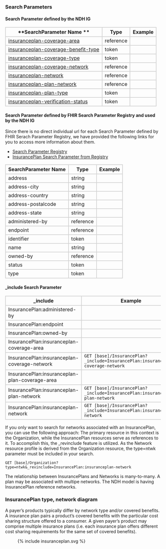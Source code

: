 ### Search Parameters
#### Search Parameter defined by the NDH IG
<style>
    th{border: solid 2px lightgrey;}
    td{border: solid 2px lightgrey;}
</style>

| **SearchParameter Name ** | **Type** | **Example** |
|---------------------------|----------|-------------|
| [insuranceplan-coverage-area](SearchParameter-insuranceplan-coverage-area.html) |	reference | |
| [insuranceplan-coverage-benefit-type](SearchParameter-insuranceplan-coverage-benefit-type.html) |	token | |
| [insuranceplan-coverage-type](SearchParameter-insuranceplan-coverage-type.html) | token | |
| [insuranceplan-coverage-network](SearchParameter-insuranceplan-coverage-network.html) | reference | |
| [insuranceplan-network](SearchParameter-insuranceplan-network.html) | reference | |
| [insuranceplan-plan-network](SearchParameter-insuranceplan-plan-network.html) | reference | |
| [insuranceplan-plan-type](SearchParameter-insuranceplan-plan-type.html)	| token | |
| [insuranceplan-verification-status](SearchParameter-insuranceplan-verification-status.html) |	token | |


#### Search Parameter defined by FHIR Search Parameter Registry and used by the NDH IG 
Since there is no direct individual url for each Search Parameter defined by FHIR Serach Parameter Registry, we have provided the following links for you to access more information about them.

- [Search Parameter Registry](https://hl7.org/fhir/R4/searchparameter-registry.html)  
- [InsurancePlan Search Parameter from Registry](https://hl7.org/fhir/R4/insuranceplan.html#search)

<style>
    
    th{border: solid 2px lightgrey;}
    td{border: solid 2px lightgrey;}
</style>

| **SearchParameter Name** | **Type** | **Example** |
|--------------------------|----------|-------------|
| address | string | |
| address-city | string | | 
| address-country | string | |
| address-postalcode | string | |
| address-state | string | |
| administered-by | reference | |
| endpoint | reference | |
| identifier | token | |
| name | string | |
| owned-by | reference | |
| status | token | |
| type | token | |


#### _include Search Parameter
<style>  
    th{border: solid 2px lightgrey;}
    td{border: solid 2px lightgrey;}
</style>

| **_include** | **Example** |
|--------------|-------------|
| InsurancePlan:administered-by | |
| InsurancePlan:endpoint | |
| InsurancePlan:owned-by | |
| InsurancePlan:insuranceplan-coverage-area | |
| InsurancePlan:insuranceplan-coverage-network | `GET [base]/InsurancePlan?_include=InsurancePlan:insuranceplan-coverage-network`|
| InsurancePlan:insuranceplan-plan-coverage-area | |
| InsurancePlan:insuranceplan-plan-network | `GET [base]/InsurancePlan?_include=InsurancePlan:insuranceplan-plan-network` |
| InsurancePlan:insuranceplan-network | `GET [base]/InsurancePlan?_include=InsurancePlan:insuranceplan-network` |


If you only want to search for networks associated with an InsurancePlan, you can use the following approach:
The primary resource in this context is the Organization, while the InsurancePlan resources serve as references to it. To accomplish this, the _revinclude feature is utilized. As the Network resource profile is derived from the Organization resource, the type=ntwk parameter must be included in your search.

`GET [base]/Organization?type=ntwk&_revinclude=InsurancePlan:insuranceplan-network`

The relationship between InsurancePlans and Networks is many-to-many. A plan may be associated with multipe networks. The NDH model is having InsurancePlan reference networks.  

### InsurancePlan type, network diagram
A payer’s products typically differ by network type and/or covered benefits. A insurance plan pairs a product’s covered benefits with the particular cost sharing structure offered to a consumer. A given payer’s product may comprise multiple insurance plans (i.e. each insurance plan offers different cost sharing requirements for the same set of covered benefits). 

<figure>
    {% include insuranceplan.svg %}
    <figcaption> </figcaption>
</figure>